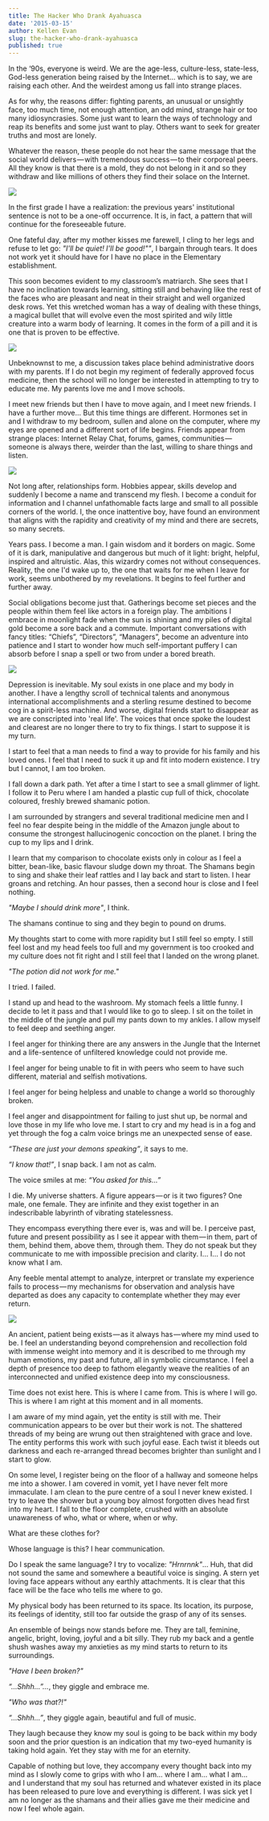 ```yaml
---
title: The Hacker Who Drank Ayahuasca
date: '2015-03-15'
author: Kellen Evan
slug: the-hacker-who-drank-ayahuasca
published: true
---
```


In the ‘90s, everyone is weird. We are the age-less, culture-less, state-less, God-less generation being raised by the Internet… which is to say, we are raising each other. And the weirdest among us fall into strange places.

As for why, the reasons differ: fighting parents, an unusual or unsightly face, too much time, not enough attention, an odd mind, strange hair or too many idiosyncrasies. Some just want to learn the ways of technology and reap its benefits and some just want to play. Others want to seek for greater truths and most are lonely.

Whatever the reason, these people do not hear the same message that the social world delivers — with tremendous success — to their corporeal peers. All they know is that there is a mold, they do not belong in it and so they withdraw and like millions of others they find their solace on the Internet.

<img src="/images/wall.jpeg">

In the first grade I have a realization: the previous years' institutional sentence is not to be a one-off occurrence. It is, in fact, a pattern that will continue for the foreseeable future.

One fateful day, after my mother kisses me farewell, I cling to her legs and refuse to let go: *"I'll be quiet! I'll be good!""*, I bargain through tears. It does not work yet it should have for I have no place in the Elementary establishment.

This soon becomes evident to my classroom’s matriarch. She sees that I have no inclination towards learning, sitting still and behaving like the rest of the faces who are pleasant and neat in their straight and well organized desk rows. Yet this wretched woman has a way of dealing with these things, a magical bullet that will evolve even the most spirited and wily little creature into a warm body of learning. It comes in the form of a pill and it is one that is proven to be effective.

<img src="/images/calvin.jpeg">

Unbeknownst to me, a discussion takes place behind administrative doors with my parents. If I do not begin my regiment of federally approved focus medicine, then the school will no longer be interested in attempting to try to educate me. My parents love me and I move schools.

I meet new friends but then I have to move again, and I meet new friends. I have a further move... But this time things are different. Hormones set in and I withdraw to my bedroom, sullen and alone on the computer, where my eyes are opened and a different sort of life begins. Friends appear from strange places: Internet Relay Chat, forums, games, communities — someone is always there, weirder than the last, willing to share things and listen.

<img src="/images/python.jpeg">

Not long after, relationships form. Hobbies appear, skills develop and suddenly I become a name and transcend my flesh. I become a conduit for information and I channel unfathomable facts large and small to all possible corners of the world. I, the once inattentive boy, have found an environment that aligns with the rapidity and creativity of my mind and there are secrets, so many secrets.

Years pass. I become a man. I gain wisdom and it borders on magic. Some of it is dark, manipulative and dangerous but much of it light: bright, helpful, inspired and altruistic. Alas, this wizardry comes not without consequences. Reality, the one I'd wake up to, the one that waits for me when I leave for work, seems unbothered by my revelations. It begins to feel further and further away.

Social obligations become just that. Gatherings become set pieces and the people within them feel like actors in a foreign play. The ambitions I embrace in moonlight fade when the sun is shining and my piles of digital gold become a sore back and a commute. Important conversations with fancy titles: “Chiefs”, “Directors”, “Managers”, become an adventure into patience and I start to wonder how much self-important puffery I can absorb before I snap a spell or two from under a bored breath.

<img src="/images/robot.png">

Depression is inevitable. My soul exists in one place and my body in another. I have a lengthy scroll of technical talents and anonymous international accomplishments and a sterling resume destined to become cog in a spirit-less machine. And worse, digital friends start to disappear as we are conscripted into 'real life'. The voices that once spoke the loudest and clearest are no longer there to try to fix things. I start to suppose it is my turn.

I start to feel that a man needs to find a way to provide for his family and his loved ones. I feel that I need to suck it up and fit into modern existence. I try but I cannot, I am too broken.

I fall down a dark path. Yet after a time I start to see a small glimmer of light. I follow it to Peru where I am handed a plastic cup full of thick, chocolate coloured, freshly brewed shamanic potion.

I am surrounded by strangers and several traditional medicine men and I feel no fear despite being in the middle of the Amazon jungle about to consume the strongest hallucinogenic concoction on the planet. I bring the cup to my lips and I drink.

I learn that my comparison to chocolate exists only in colour as I feel a bitter, bean-like, basic flavour sludge down my throat. The Shamans begin to sing and shake their leaf rattles and I lay back and start to listen. I hear groans and retching. An hour passes, then a second hour is close and I feel nothing.

_"Maybe I should drink more"_, I think.

The shamans continue to sing and they begin to pound on drums.

My thoughts start to come with more rapidity but I still feel so empty. I still feel lost and my head feels too full and my government is too crooked and my culture does not fit right and I still feel that I landed on the wrong planet.

_"The potion did not work for me."_

I tried. I failed.

I stand up and head to the washroom. My stomach feels a little funny. I decide to let it pass and that I would like to go to sleep. I sit on the toilet in the middle of the jungle and pull my pants down to my ankles. I allow myself to feel deep and seething anger.

I feel anger for thinking there are any answers in the Jungle that the Internet and a life-sentence of unfiltered knowledge could not provide me.

I feel anger for being unable to fit in with peers who seem to have such different, material and selfish motivations.

I feel anger for being helpless and unable to change a world so thoroughly broken.

I feel anger and disappointment for failing to just shut up, be normal and love those in my life who love me. I start to cry and my head is in a fog and yet through the fog a calm voice brings me an unexpected sense of ease.

_“These are just your demons speaking”_, it says to me.

_“I know that!”_, I snap back. I am not as calm.

The voice smiles at me: _“You asked for this…”_

I die. My universe shatters. A figure appears — or is it two figures? One male, one female. They are infinite and they exist together in an indescribable labyrinth of vibrating statelessness.

They encompass everything there ever is, was and will be.  I perceive past, future and present possibility as I see it appear with them — in them, part of them, behind them, above them, through them. They do not speak but they communicate to me with impossible precision and clarity. I... I... I do not know what I am.

Any feeble mental attempt to analyze, interpret or translate my experience fails to process — my mechanisms for observation and analysis have departed as does any capacity to contemplate whether they may ever return.

<img src="/images/eyes.png">

An ancient, patient being exists — as it always has — where my mind used to be. I feel an understanding beyond comprehension and recollection fold with immense weight into memory and it is described to me through my human emotions, my past and future, all in symbolic circumstance. I feel a depth of presence too deep to fathom elegantly weave the realities of an interconnected and unified existence deep into my consciousness.

Time does not exist here. This is where I came from. This is where I will go. This is where I am right at this moment and in all moments.

I am aware of my mind again, yet the entity is still with me. Their communication appears to be over but their work is not. The shattered threads of my being are wrung out then straightened with grace and love. The entity performs this work with such joyful ease. Each twist it bleeds out darkness and each re-arranged thread becomes brighter than sunlight and I start to glow.

On some level, I register being on the floor of a hallway and someone helps me into a shower. I am covered in vomit, yet I have never felt more immaculate. I am clean to the pure centre of a soul I never knew existed. I try to leave the shower but a young boy almost forgotten dives head first into my heart. I fall to the floor complete, crushed with an absolute unawareness of who, what or where, when or why.

What are these clothes for?

Whose language is this? I hear communication.

Do I speak the same language? I try to vocalize: _"Hrnrnnk"_… Huh, that did not sound the same and somewhere a beautiful voice is singing. A stern yet loving face appears without any earthly attachments. It is clear that this face will be the face who tells me where to go.

My physical body has been returned to its space. Its location, its purpose, its feelings of identity, still too far outside the grasp of any of its senses.

An ensemble of beings now stands before me. They are tall, feminine, angelic, bright, loving, joyful and a bit silly. They rub my back and a gentle shush washes away my anxieties as my mind starts to return to its surroundings.

_"Have I been broken?"_

_“…Shhh…”…_, they giggle and embrace me.

_"Who was that?!"_

_“…Shhh…”_, they giggle again, beautiful and full of music.

They laugh because they know my soul is going to be back within my body soon and the prior question is an indication that my two-eyed humanity is taking hold again. Yet they stay with me for an eternity.

Capable of nothing but love, they accompany every thought back into my mind as I slowly come to grips with who I am… where I am… what I am... and I understand that my soul has returned and whatever existed in its place has been released to pure love and everything is different. I was sick yet I am no longer as the shamans and their allies gave me their medicine and now I feel whole again.
